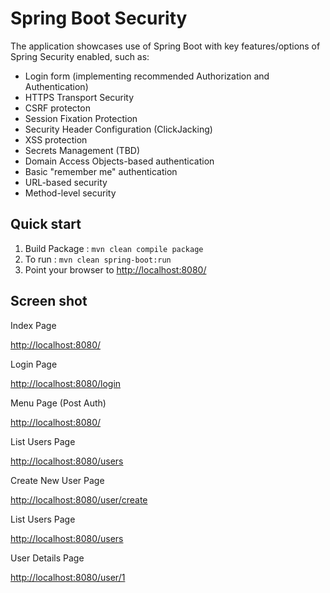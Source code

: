 Spring Boot Security
====================

The application showcases use of Spring Boot with key features/options of Spring Security enabled, such as:

* Login form (implementing recommended Authorization and Authentication)
* HTTPS Transport Security
* CSRF protecton
* Session Fixation Protection
* Security Header Configuration (ClickJacking)
* XSS protection
* Secrets Management (TBD)
* Domain Access Objects-based authentication
* Basic "remember me" authentication
* URL-based security
* Method-level security

Quick start
-----------
1. Build Package : `mvn clean compile package`
2. To run : `mvn clean spring-boot:run`
3. Point your browser to [http://localhost:8080/](http://localhost:8080/)

Screen shot
-----------
Index Page

[http://localhost:8080/](http://localhost:8080/)

Login Page

[http://localhost:8080/login](http://localhost:8080/login)

Menu Page (Post Auth)

[http://localhost:8080/](http://localhost:8080/)

List Users Page

[http://localhost:8080/users](http://localhost:8080/users)

Create New User Page

[http://localhost:8080/user/create](http://localhost:8080/user/create)

List Users Page

[http://localhost:8080/users](http://localhost:8080/users)

User Details Page

[http://localhost:8080/user/1](http://localhost:8080/user/1)